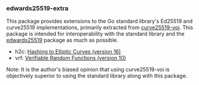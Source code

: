 ### edwards25519-extra

This package provides extensions to the Go standard library's Ed25519 and
curve25519 implementations, primarily extracted from [curve25519-voi][1].
This package is intended for interoperability with the standard library
and the [edwards25519][2] package as much as possible.

 * h2c: [Hashing to Elliptic Curves (version 16)][3]
 * vrf: [Verifiable Random Functions (version 10)][4]

Note: It is the author's biased opinion that using curve25519-voi is
objectively superior to using the standard library along with this
package.

[1]: https://github.com/oasisprotocol/curve25519-voi
[2]: https://filippo.io/edwards25519
[3]: https://datatracker.ietf.org/doc/draft-irtf-cfrg-hash-to-curve/
[4]: https://datatracker.ietf.org/doc/draft-irtf-cfrg-vrf/
